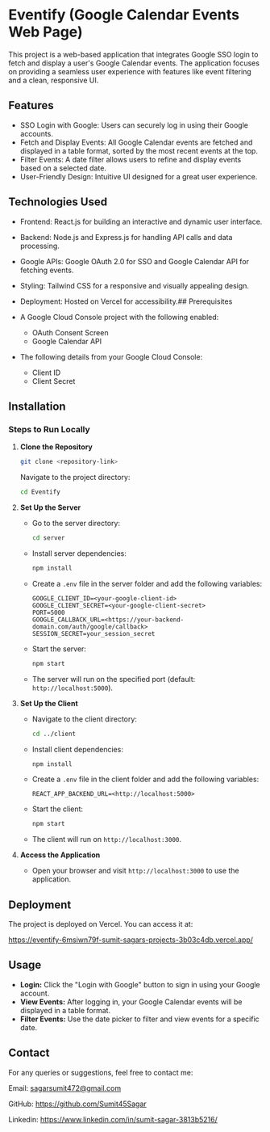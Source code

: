 
# Eventify (Google Calendar Events Web Page)

This project is a web-based application that integrates Google SSO login to fetch and display a user's Google Calendar events. The application focuses on providing a seamless user experience with features like event filtering and a clean, responsive UI.







## Features

- SSO Login with Google: Users can securely log in using their Google accounts.
- Fetch and Display Events: All Google Calendar events are fetched and displayed in a table format, sorted by the most recent events at the top.
- Filter Events: A date filter allows users to refine and display events based on a selected date.
- User-Friendly Design: Intuitive UI designed for a great user experience.


## Technologies Used

- Frontend: React.js for building an interactive and dynamic user interface.
- Backend: Node.js and Express.js for handling API calls and data processing.
- Google APIs: Google OAuth 2.0 for SSO and Google Calendar API for fetching events.
- Styling: Tailwind CSS for a responsive and visually appealing design.
- Deployment: Hosted on Vercel for accessibility.## Prerequisites

- A Google Cloud Console project with the following enabled:
  - OAuth Consent Screen
  - Google Calendar API
- The following details from your Google Cloud Console:
  - Client ID
  - Client Secret

## Installation

### Steps to Run Locally

1. **Clone the Repository**
    ```bash
    git clone <repository-link>  
    ```
    Navigate to the project directory:
    ```bash
    cd Eventify
    ```  

2. **Set Up the Server**
    - Go to the server directory:
      ```bash
      cd server  
      ```
    - Install server dependencies:
      ```bash
      npm install  
      ```
    - Create a `.env` file in the server folder and add the following variables:
      ```env
      GOOGLE_CLIENT_ID=<your-google-client-id>  
      GOOGLE_CLIENT_SECRET=<your-google-client-secret>  
      PORT=5000
      GOOGLE_CALLBACK_URL=<https://your-backend-domain.com/auth/google/callback>
      SESSION_SECRET=your_session_secret

      ```
    - Start the server:
      ```bash
      npm start  
      ```
    - The server will run on the specified port (default: `http://localhost:5000`).

3. **Set Up the Client**
    - Navigate to the client directory:
      ```bash
      cd ../client  
      ```
    - Install client dependencies:
      ```bash
      npm install  
      ```
    - Create a `.env` file in the client folder and add the following variables:
      ```env 
      REACT_APP_BACKEND_URL=<http://localhost:5000>  
      ```
    - Start the client:
      ```bash
      npm start  
      ```
    - The client will run on `http://localhost:3000`.

4. **Access the Application**
    - Open your browser and visit `http://localhost:3000` to use the application.
    

## Deployment

The project is deployed on Vercel. You can access it at:

https://eventify-6msiwn79f-sumit-sagars-projects-3b03c4db.vercel.app/


## Usage
- **Login:** Click the "Login with Google" button to sign in using your Google account.
- **View Events:** After logging in, your Google Calendar events will be displayed in a table format.
- **Filter Events:** Use the date picker to filter and view events for a specific date.


## Contact
For any queries or suggestions, feel free to contact me:

Email: sagarsumit472@gmail.com

GitHub: https://github.com/Sumit45Sagar

Linkedin: https://www.linkedin.com/in/sumit-sagar-3813b5216/
